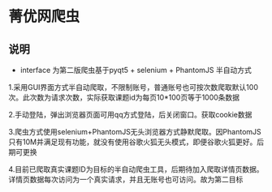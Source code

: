 # 菁优网爬虫

## 说明

* interface 为第二版爬虫基于pyqt5 + selenium + PhantomJS 半自动方式

1.采用GUI界面方式半自动爬取，不限制账号，普通账号也可按次数爬取默认100次。此次数为请求次数，实际获取课题id为每页10*100页等于1000条数据

2.手动登陆，弹出浏览器页面可用qq方式登陆，后关闭窗口。获取cookie数据

3.爬虫方式使用selenium+PhantomJS无头浏览器方式静默爬取。因PhantomJS只有10M并满足现有功能，就没有使用谷歌火狐无头模式，即便谷歌火狐更好。后期可更换

4.目前已爬取真实课题ID为目标的半自动爬虫工具，后期待加入爬取详情页数据。详情页数据每次访问为一个真实请求，并且无账号也可访问。故为第二目标






